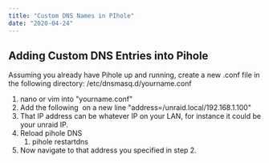 ```yaml
---
title: "Custom DNS Names in PIhole"
date: "2020-04-24"
---
```


## Adding Custom DNS Entries into Pihole

Assuming you already have Pihole up and running, create a new .conf file in the following directory: /etc/dnsmasq.d/yourname.conf

1. nano or vim into "yourname.conf"
2. Add the following  on a new line "address=/unraid.local/192.168.1.100"
3. That IP address can be whatever IP on your LAN, for instance it could be your unraid IP. 
4. Reload pihole DNS
    1. pihole restartdns
5. Now navigate to that address you specified in step 2.
